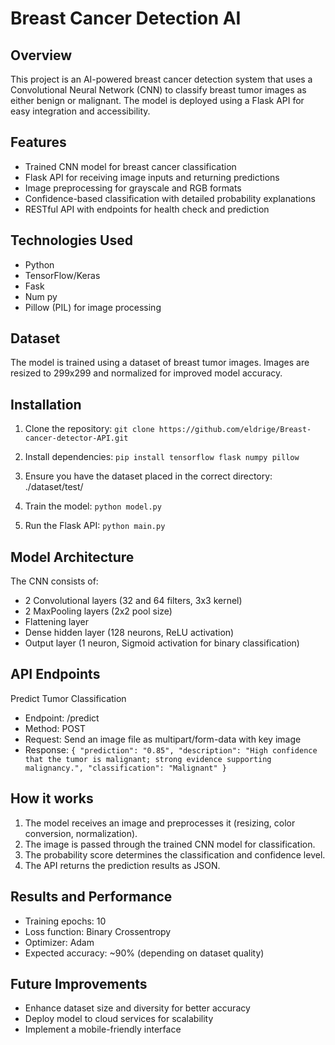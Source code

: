 # Breast Cancer Detection AI
## Overview

This project is an AI-powered breast cancer detection system that uses a Convolutional Neural Network (CNN) to classify breast tumor images as either benign or malignant. The model is deployed using a Flask API for easy integration and accessibility.

## Features
* Trained CNN model for breast cancer classification
* Flask API for receiving image inputs and returning predictions
* Image preprocessing for grayscale and RGB formats
* Confidence-based classification with detailed probability explanations
* RESTful API with endpoints for health check and prediction

## Technologies Used
 * Python
 * TensorFlow/Keras
 * Fask
 * Num py
 * Pillow (PIL) for image processing

 ## Dataset
 The model is trained using a dataset of breast tumor images. Images are resized to 299x299 and normalized for improved model accuracy.

 ## Installation
 1. Clone the repository:
 `git clone https://github.com/eldrige/Breast-cancer-detector-API.git`

 2. Install dependencies:
 `pip install tensorflow flask numpy pillow`
 3. Ensure you have the dataset placed in the correct directory: ./dataset/test/
 4. Train the model:
 `python model.py`
 5. Run the Flask API:
 `python main.py`
 ## Model Architecture
 The CNN consists of:
 * 2 Convolutional layers (32 and 64 filters, 3x3 kernel)
 * 2 MaxPooling layers (2x2 pool size)
 * Flattening layer
 * Dense hidden layer (128 neurons, ReLU activation)
 * Output layer (1 neuron, Sigmoid activation for binary classification)

 ## API Endpoints
 Predict Tumor Classification
 * Endpoint: /predict
 * Method: POST
 * Request: Send an image file as multipart/form-data with key image
 * Response:
 `{
  "prediction": "0.85",
  "description": "High confidence that the tumor is malignant; strong evidence supporting malignancy.",
  "classification": "Malignant"
}`
## How it works
1. The model receives an image and preprocesses it (resizing, color conversion, normalization).
2. The image is passed through the trained CNN model for classification.
3. The probability score determines the classification and confidence level.
4. The API returns the prediction results as JSON.

## Results and Performance
* Training epochs: 10
* Loss function: Binary Crossentropy
* Optimizer: Adam
* Expected accuracy: ~90% (depending on dataset quality)

## Future Improvements
* Enhance dataset size and diversity for better accuracy
* Deploy model to cloud services for scalability
*  Implement a mobile-friendly interface






